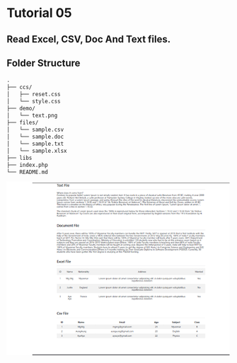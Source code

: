 # Tutorial 05

## Read Excel, CSV, Doc And Text files.

## Folder Structure

```
.
├── ccs/
│   ├── reset.css
│   └── style.css
├── demo/
│   └── text.png
├── files/
│   └── sample.csv
│   └── sample.doc
│   └── sample.txt
│   └── sample.xlsx
├── libs
├── index.php
└── README.md
```

![text.png](demo/Tutorial_05.png)

